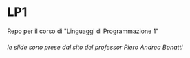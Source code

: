 # LP1
Repo per il corso di "Linguaggi di Programmazione 1"

###### le slide sono prese dal sito del professor Piero Andrea Bonatti
